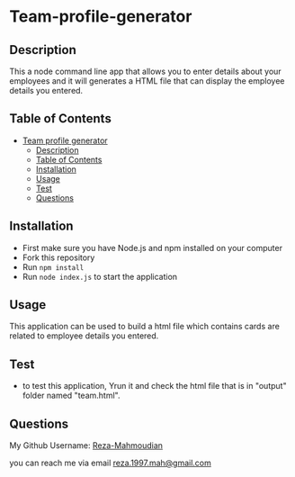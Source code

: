# Team-profile-generator
  
## Description
  
This a node command line app that allows you to enter details about your employees and it will generates a HTML file that can display the employee details you entered.
  
## Table of Contents

- [Team profile generator](#team-profile-generator)
  - [Description](#description)
  - [Table of Contents](#table-of-contents)
  - [Installation](#installation)
  - [Usage](#usage)
  - [Test](#test)
  - [Questions](#questions)
  
## Installation
* First make sure you have Node.js and npm installed on your computer
* Fork this repository
* Run `npm install`
* Run `node index.js` to start the application

  
## Usage
  
This application can be used to build a html file which contains cards are related to employee details you entered.


## Test
  
* to test this application, Yrun it and check the html file that is in "output" folder named "team.html".

## Questions

My Github Username: [Reza-Mahmoudian](https://github.com/Reza-Mahmoudian)

you can reach me via email [reza.1997.mah@gmail.com](mailto:reza.1997.mah@gmail.com)

